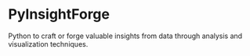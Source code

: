 # PyInsightForge
Python to craft or forge valuable insights from data through analysis and visualization techniques.
